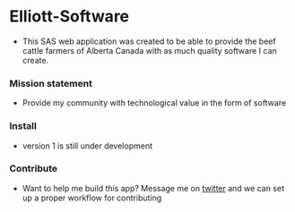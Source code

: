 # Elliott-Software

- This SAS web application was created to be able to provide the beef cattle farmers of Alberta Canada with as much quality software I can create.


### Mission statement
- Provide my community with technological value in the form of software



### Install
- version 1 is still under development


### Contribute

- Want to help me build this app? Message me on [twitter](https://twitter.com/TristAndroidDev) and we can set up a proper workflow for contributing
